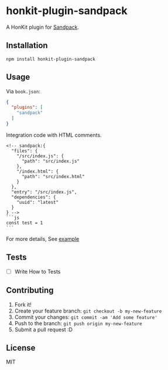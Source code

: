 # honkit-plugin-sandpack

A HonKit plugin for [Sandpack](https://sandpack.codesandbox.io/docs/).

## Installation

    npm install honkit-plugin-sandpack

## Usage

Via `book.json`:

```json
{
  "plugins": [
    "sandpack"
  ]
}
```

Integration code with HTML comments.

    <!-- sandpack:{
      "files": {
        "/src/index.js": {
          "path": "src/index.js"
        },
        "/index.html": {
          "path": "src/index.html"
        }
      },
      "entry": "/src/index.js",
      "dependencies": {
        "uuid": "latest"
      }
    } -->
    ```js
    const test = 1
    ```

For more details, See [example](public/)

## Tests

- [ ] Write How to Tests

## Contributing

1. Fork it!
2. Create your feature branch: `git checkout -b my-new-feature`
3. Commit your changes: `git commit -am 'Add some feature'`
4. Push to the branch: `git push origin my-new-feature`
5. Submit a pull request :D

## License

MIT
